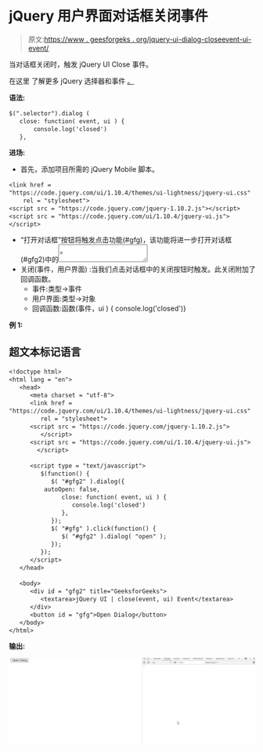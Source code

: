 # jQuery 用户界面对话框关闭事件

> 原文:[https://www . geesforgeks . org/jquery-ui-dialog-closeevent-ui-event/](https://www.geeksforgeeks.org/jquery-ui-dialog-closeevent-ui-event/)

当对话框关闭时，触发 jQuery UI Close 事件。

在这里 了解更多 jQuery 选择器和事件 [。](https://www.geeksforgeeks.org/jquery-selectors-and-event-methods/)

**语法:**

```
$(".selector").dialog (
   close: function( event, ui ) {
       console.log('closed')
   },
```

**进场:**

*   首先，添加项目所需的 jQuery Mobile 脚本。

```
<link href = 
"https://code.jquery.com/ui/1.10.4/themes/ui-lightness/jquery-ui.css"
    rel = "stylesheet">
<script src = "https://code.jquery.com/jquery-1.10.2.js"></script>
<script src = "https://code.jquery.com/ui/1.10.4/jquery-ui.js">
</script>
```

*   “打开对话框”按钮将触发点击功能(#gfg)，该功能将进一步打开对话框(#gfg2)中的<textarea>。</textarea>
*   关闭(事件，用户界面) :当我们点击对话框中的关闭按钮时触发。此关闭附加了回调函数。
    *   事件:类型->事件
    *   用户界面:类型->对象
    *   回调函数:函数(事件，ui ) { console.log('closed')}

**例 1:**

## 超文本标记语言

```
<!doctype html>
<html lang = "en">
   <head>
      <meta charset = "utf-8">
      <link href = 
"https://code.jquery.com/ui/1.10.4/themes/ui-lightness/jquery-ui.css"
         rel = "stylesheet">
      <script src = "https://code.jquery.com/jquery-1.10.2.js">
         </script>
      <script src = "https://code.jquery.com/ui/1.10.4/jquery-ui.js">
        </script>

      <script type = "text/javascript">
         $(function() {
            $( "#gfg2" ).dialog({
          autoOpen: false, 
               close: function( event, ui ) {
                  console.log('closed')
               },
            });
            $( "#gfg" ).click(function() {
               $( "#gfg2" ).dialog( "open" );
            });
         });
      </script>
   </head>

   <body>
      <div id = "gfg2" title="GeeksforGeeks">
         <textarea>jQuery UI | close(event, ui) Event</textarea>
      </div>
      <button id = "gfg">Open Dialog</button>
   </body>
</html>
```

**输出:**

![](img/618539c46d0ad5915c53378ca32b9d4c.png)